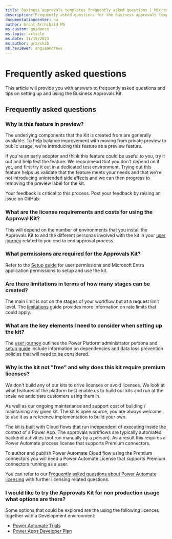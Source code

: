 ```yaml
---
title: Business approvals templates frequently asked questions | Microsoft Docs
description: Frequently asked questions for the Business approvals templates.
documentationcenter: na
author: Grant-Archibald-MS
ms.custom: guidance
ms.topic: article
ms.date: 11/15/2023
ms.author: grarchib
ms.reviewer: angieandrews
---
```


# Frequently asked questions

This article will provide you with answers to frequently asked questions and tips on setting up and using the Business Approvals Kit.

## Frequently asked questions

### Why is this feature in preview?

The underlying components that the Kit is created from are generally available. To help balance improvement with moving from private preview to public usage, we're introducing this feature as a preview feature.

If you're an early adopter and think this feature could be useful to you, try it out and help test the feature. We recommend that you don't depend on it yet, and first try it out in a dedicated test environment. Trying out this feature helps us validate that the feature meets your needs and that we're not introducing unintended side effects and we can then progress to removing the preview label for the kit.

Your feedback is critical to this process. Post your feedback by raising an issue on GitHub.

### What are the license requirements and costs for using the Approval Kit?

This will depend on the number of environments that you install the Approvals Kit to and the different personas involved with the kit in your [user journey](./user-journey.md) related to you end to end approval process.

### What permissions are required for the Approvals Kit?

Refer to the [Setup guide](./setup.md) for user permissions and Microsoft Entra application permissions to setup and use the kit.

### Are there limitations in terms of how many stages can be created?

The main limit is not on the stages of your workflow but at a request limit level. The [limitations](./limitations.md) guide provides more information on rate limits that could apply.

### What are the key elements I need to consider when setting up the kit?

The [user journey](./user-journey.md) outlines the Power Platform administrator persona and [setup guide](./setup.md) include information on dependencies and data loss prevention policies that will need to be considered.

### Why is the kit not "free" and why does this kit require premium licenses?

We don't build any of our kits to drive licenses or avoid licenses. We look at what features of the platform best enable us to build our kits and run at the scale we anticipate customers using them in.

As well as our ongoing maintenance and support cost of building / maintaining any given kit. The kit is open source, you are always welcome to use it as a reference implementation to build your own.

The kit is built with Cloud flows that run independent of executing inside the context of a Power App. The approvals workflows are typically automated backend activities (not run manually by a person). As a result this requires a Power Automate process license that supports Premium connectors.

To author and publish Power Automate Cloud flow using the Premium connectors you will need a Power Automate License that supports Premium connectors running as a user.

You can refer to our [Frequently asked questions about Power Automate licensing](/power-platform/admin/power-automate-licensing/faqs) with further licensing related questions.

### I would like to try the Approvals Kit for non production usage what options are there?

Some options that could be explored are the using the following licences together with a Development environment:
- [Power Automate Trials](/power-platform/admin/power-automate-licensing/types#trials)
- [Power Apps Developer Plan](https://powerapps.microsoft.com/developerplan/)
